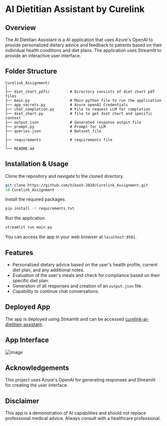 # AI Dietitian Assistant by Curelink  
   
## Overview  
The AI Dietitian Assistant is a AI application that uses Azure's OpenAI to provide personalized dietary advice and feedback to patients based on their individual health conditions and diet plans. The application uses Streamlit to provide an interactive user interface.  
   
## Folder Structure  
```  
Curelink_Assignment/    
│    
├── diet_chart_pdfs/         # Directory consists of diet chart pdf files  
├── main.py                  # Main python file to run the application    
├── app_secrets.py           # Azure openAI Credentials    
├── chat_completion.py       # File to request LLM for completion  
├── diet_chart.py            # file to get diet chart and specific context    
├── output.json              # Generated response output file    
├── prompt.py                # Prompt for LLM    
├── queries.json             # Dataset file    
│         
├── requirements             # requirements file  
│    
└── README.md    
```  
   
## Installation & Usage  
   
Clone the repository and navigate to the cloned directory.  
```bash  
git clone https://github.com/Vikash-2020/Curelink_Assignment.git  
cd Curelink_Assignment  
```  
   
Install the required packages.  
```bash  
pip install -r requirements.txt  
```  
   
Run the application.  
```bash  
streamlit run main.py  
```  
You can access the app in your web browser at `localhost:8501`.  
   
## Features  
   
* Personalized dietary advice based on the user's health profile, current diet plan, and any additional notes.  
* Evaluation of the user's meals and check for compliance based on their specific diet plan.  
* Generation of all responses and creation of an `output.json` file.  
* Capability to continue chat conversations.  
   
## Deployed App  
   
The app is deployed using Streamlit and can be accessed [curelink-ai-dietitian-assistant](https://curelink-ai-dietitian-assistant.streamlit.app/).  

## App Interface

![image](https://github.com/user-attachments/assets/3fd3f440-bc41-40e2-acff-f3bfa598ff25)

   
## Acknowledgements  
   
This project uses Azure's OpenAI for generating responses and Streamlit for creating the user interface.  
   
## Disclaimer  
   
This app is a demonstration of AI capabilities and should not replace professional medical advice. Always consult with a healthcare professional.  
